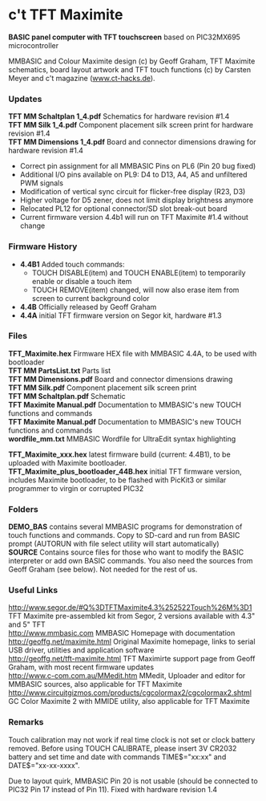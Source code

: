 c't TFT Maximite
================

<b>BASIC panel computer with TFT touchscreen</b> based on PIC32MX695 microcontroller

MMBASIC and Colour Maximite design (c) by Geoff Graham, TFT Maximite schematics, board layout artwork and TFT touch functions (c) by Carsten Meyer and c't 
magazine (www.ct-hacks.de).

### Updates

<b>TFT MM Schaltplan 1_4.pdf</b> Schematics for hardware revision #1.4<br>
<b>TFT MM Silk 1_4.pdf</b> Component placement silk screen print for hardware revision #1.4<br>
<b>TFT MM Dimensions 1_4.pdf</b> Board and connector dimensions drawing for hardware revision #1.4<br>

* Correct pin assignment for all MMBASIC Pins on PL6 (Pin 20 bug fixed)
* Additional I/O pins available on PL9: D4 to D13, A4, A5 and unfiltered PWM signals
* Modification of vertical sync circuit for flicker-free display (R23, D3)
* Higher voltage for D5 zener, does not limit display brightness anymore
* Relocated PL12 for optional connector/SD slot break-out board
* Current firmware version 4.4b1 will run on TFT Maximite #1.4 without change

### Firmware History

* <b>4.4B1</b> Added touch commands:
   * TOUCH DISABLE(item) and TOUCH ENABLE(item) to temporarily enable or disable a touch item
   * TOUCH REMOVE(item) changed, will now also erase item from screen to current background color
* <b>4.4B</b> Officially released by Geoff Graham
* <b>4.4A</b> initial TFT firmware version on Segor kit, hardware #1.3

### Files

<b>TFT_Maximite.hex</b> Firmware HEX file with MMBASIC 4.4A, to be used with bootloader<br>
<b>TFT MM PartsList.txt</b> Parts list<br>
<b>TFT MM Dimensions.pdf</b> Board and connector dimensions drawing<br>
<b>TFT MM Silk.pdf</b>	Component placement silk screen print<br>
<b>TFT MM Schaltplan.pdf</b> Schematic<br>
<b>TFT Maximite Manual.pdf</b> Documentation to MMBASIC's new TOUCH functions and commands<br>
<b>TFT Maximite Manual.pdf</b> Documentation to MMBASIC's new TOUCH functions and commands<br>
<b>wordfile_mm.txt</b> MMBASIC Wordfile for UltraEdit syntax highlighting

<b>TFT_Maximite_xxx.hex</b> latest firmware build (current: 4.4B1), to be uploaded with Maximite bootloader.
<b>TFT_Maximite_plus_bootloader_44B.hex</b> initial TFT firmware version, includes Maximite bootloader, to be flashed with PicKit3 or similar programmer to virgin or corrupted PIC32

### Folders

<b>DEMO_BAS</b> contains several MMBASIC programs for demonstration of touch functions and commands. Copy to SD-card and run from BASIC prompt (AUTORUN with file select utility will start automatically)<br>
<b>SOURCE</b> Contains source files for those who want to modify the BASIC interpreter or add own BASIC commands. You also need the sources from Geoff Graham (see below). Not needed for the rest of us.

### Useful Links

http://www.segor.de/#Q%3DTFTMaximite4.3%252522Touch%26M%3D1 TFT Maximite pre-assembled kit from Segor, 2 versions available with 4.3" and 5" TFT<br>
http://www.mmbasic.com	MMBASIC Homepage with documentation<br>
http://geoffg.net/maximite.html	Original Maximite homepage, links to serial USB driver, 
utilities and application software<br>
http://geoffg.net/tft-maximite.html TFT Maximirte support page from Geoff Graham, with most recent firmware updates<br>
http://www.c-com.com.au/MMedit.htm	MMedit, Uploader and editor for MMBASIC sources, 
also applicable for TFT Maximite<br>
http://www.circuitgizmos.com/products/cgcolormax2/cgcolormax2.shtml	GC Color Maximite 2 with MMIDE utility, 
also applicable for TFT Maximite<br>

### Remarks

Touch calibration may not work if real time clock is not set or clock battery 
removed. Before using TOUCH CALIBRATE, please insert 3V CR2032 battery and set 
time and date with commands TIME$="xx:xx" and DATE$="xx-xx-xxxx".

Due to layout quirk, MMBASIC Pin 20 is not usable (should be connected to PIC32 Pin 17 instead of Pin 11). Fixed with hardware revision 1.4

